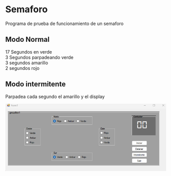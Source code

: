 # Semaforo
Programa de prueba de funcionamiento de un semaforo  

## Modo Normal
17 Segundos en verde  
3 Segundos parpadeando verde  
3 segundos amarillo  
2 segundos rojo  

## Modo intermitente
Parpadea cada segundo el amarillo y el display  

![Semaforo](Fotos\Semaforo1.png)